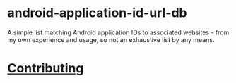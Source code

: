 # android-application-id-url-db
A simple list matching Android application IDs to associated websites - from my own experience and usage, so not an exhaustive list by any means.

# [Contributing](CONTRIBUTING.md)